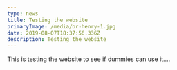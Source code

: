 ```yaml
---
type: news
title: Testing the website
primaryImage: /media/br-henry-1.jpg
date: 2019-08-07T18:37:56.336Z
description: Testing the website
---
```

This is testing the website to see if dummies can use it....
